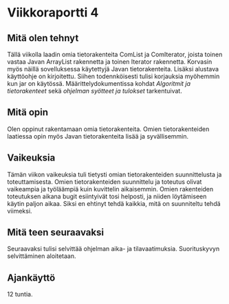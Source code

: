 # Viikkoraportti 4

## Mitä olen tehnyt
Tällä viikolla laadin omia tietorakenteita ComList ja ComIterator, joista toinen vastaa Javan ArrayList rakennetta ja toinen Iterator rakennetta. Korvasin myös näillä sovelluksessa käytettyjä Javan tietorakenteita. Lisäksi alustava käyttöohje on kirjoitettu. Siihen todennköisesti tulisi korjauksia myöhemmin kun jar on käytössä. Määrittelydokumentissa kohdat _Algoritmit ja tietorakenteet_ sekä _ohjelman syötteet ja tulokset_ tarkentuivat.  

## Mitä opin
Olen oppinut rakentamaan omia tietorakenteita. Omien tietorakenteiden laatiessa opin myös Javan tietorakenteita lisää ja syvällisemmin.

## Vaikeuksia
Tämän viikon vaikeuksia tuli tietysti omian tietorakenteiden suunnittelusta ja toteuttamisesta. Omien tietorakenteiden suunnittelu ja toteutus olivat vaikeampia ja työläämpiä kuin kuvittelin aikaisemmin. Omien rakenteiden toteutuksen aikana bugit esiintyivät tosi helposti, ja niiden löytämiseen käytin paljon aikaa. Siksi en ehtinyt tehdä kaikkia, mitä on suunniteltu tehdä viimeksi.

## Mitä teen seuraavaksi
Seuraavaksi tulisi selvittää ohjelman aika- ja tilavaatimuksia. Suorituskyvyn selvittäminen aloitetaan.

## Ajankäyttö
12 tuntia.